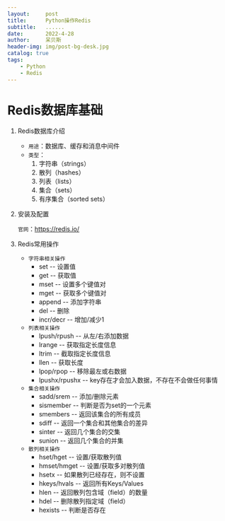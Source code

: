```yaml
---
layout:     post
title:      Python操作Redis
subtitle:   ......
date:       2022-4-28
author:     呆贝斯
header-img: img/post-bg-desk.jpg
catalog: true
tags:
    - Python
    - Redis
---
```

# Redis数据库基础
1. Redis数据库介绍
    + `用途`：数据库、缓存和消息中间件
    + `类型`：
        1. 字符串（strings）
        2. 散列（hashes）
        3. 列表（lists）
        4. 集合（sets）
        5. 有序集合（sorted sets）

2. 安装及配置

   `官网`：https://redis.io/

3. Redis常用操作
    + `字符串相关操作`
        + set -- 设置值
        + get -- 获取值
        + mset -- 设置多个键值对
        + mget -- 获取多个键值对
        + append -- 添加字符串
        + del -- 删除
        + incr/decr -- 增加/减少1
    + `列表相关操作`
        + lpush/rpush  -- 从左/右添加数据
        + lrange -- 获取指定长度信息
        + ltrim -- 截取指定长度信息
        + llen -- 获取长度
        + lpop/rpop -- 移除最左或右数据
        + lpushx/rpushx -- key存在才会加入数据，不存在不会做任何事情
    + `集合相关操作`
        + sadd/srem -- 添加/删除元素
        + sismember -- 判断是否为set的一个元素
        + smembers -- 返回该集合的所有成员
        + sdiff -- 返回一个集合和其他集合的差异
        + sinter -- 返回几个集合的交集
        + sunion -- 返回几个集合的并集
    + `散列相关操作`
        + hset/hget -- 设置/获取散列值
        + hmset/hmget -- 设置/获取多对散列值
        + hsetx -- 如果散列已经存在，则不设置
        + hkeys/hvals -- 返回所有Keys/Values
        + hlen -- 返回散列包含域（field）的数量
        + hdel -- 删除散列指定域（field）
        + hexists -- 判断是否存在
